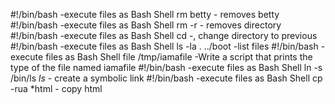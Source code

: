 #!/bin/bash -execute files as Bash Shell
rm betty - removes betty
#!/bin/bash -execute files as Bash Shell
rm -r - removes directory
#!/bin/bash -execute files as Bash Shell
cd -, change directory to previous
#!/bin/bash -execute files as Bash Shell
ls -la . ../boot -list files
#!/bin/bash -execute files as Bash Shell
file /tmp/iamafile -Write a script that prints the type of the file named iamafile
#!/bin/bash -execute files as Bash Shell
ln -s /bin/ls _ls_ - create a symbolic link
#!/bin/bash -execute files as Bash Shell
cp -rua *html - copy html
 
